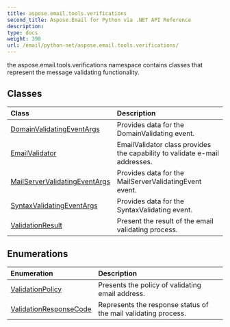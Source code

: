 ```yaml
---
title: aspose.email.tools.verifications
second_title: Aspose.Email for Python via .NET API Reference
description: 
type: docs
weight: 390
url: /email/python-net/aspose.email.tools.verifications/
---
```



the aspose.email.tools.verifications namespace contains classes that represent the message validating functionality.

## Classes
| Class | Description |
| :- | :- |
|[DomainValidatingEventArgs](/email/python-net/aspose.email.tools.verifications/domainvalidatingeventargs/)|Provides data for the DomainValidating event.|
|[EmailValidator](/email/python-net/aspose.email.tools.verifications/emailvalidator/)|EmailValidator class provides the capability to validate e-mail addresses.|
|[MailServerValidatingEventArgs](/email/python-net/aspose.email.tools.verifications/mailservervalidatingeventargs/)|Provides data for the MailServerValidatingEvent event.|
|[SyntaxValidatingEventArgs](/email/python-net/aspose.email.tools.verifications/syntaxvalidatingeventargs/)|Provides data for the SyntaxValidating event.|
|[ValidationResult](/email/python-net/aspose.email.tools.verifications/validationresult/)|Present the result of the email validating process.|
## Enumerations
| Enumeration | Description |
| :- | :- |
|[ValidationPolicy](/email/python-net/aspose.email.tools.verifications/validationpolicy/)|Presents the policy of validating email address.|
|[ValidationResponseCode](/email/python-net/aspose.email.tools.verifications/validationresponsecode/)|Represents the response status of the mail validating process.|
